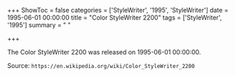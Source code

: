 +++
ShowToc = false
categories = ['StyleWriter', '1995', 'StyleWriter']
date = 1995-06-01 00:00:00
title = "Color StyleWriter 2200"
tags = ['StyleWriter', '1995']
summary = " "

+++

The Color StyleWriter 2200 was released on 1995-06-01 00:00:00.

Source: `https://en.wikipedia.org/wiki/Color_StyleWriter_2200`



